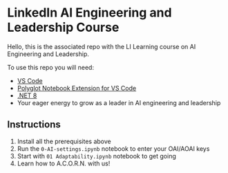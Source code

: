 # LinkedIn AI Engineering and Leadership Course

Hello, this is the associated repo with the LI Learning course on AI Engineering and Leadership.

To use this repo you will need:

* [VS Code](https://code.visualstudio.com/Download)
* [Polyglot Notebook Extension for VS Code](https://code.visualstudio.com/docs/languages/polyglot)
* [.NET 8](https://dotnet.microsoft.com/en-us/download/dotnet/8.0)
* Your eager energy to grow as a leader in AI engineering and leadership

## Instructions

1. Install all the prerequisites above
2. Run the `0-AI-settings.ipynb` notebook to enter your OAI/AOAI keys
3. Start with `01 Adaptability.ipynb` notebook to get going
4. Learn how to A.C.O.R.N. with us!